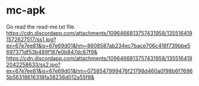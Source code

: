# mc-apk
Go read the read-me.txt file. 
https://cdn.discordapp.com/attachments/1096466813757431958/1355164191572627517/ss1.jpg?ex=67e7ee81&is=67e69d01&hm=8608587ab234ec7bace706c416f739bbe5697371df53b489f187e0b847dc87f9&
https://cdn.discordapp.com/attachments/1096466813757431958/1355164192042258633/ss2.jpg?ex=67e7ee81&is=67e69d01&hm=0758547999476f21798d460a0f98b6f76965b56318616318fa38238d012a55f8&
